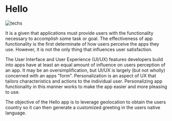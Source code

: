 # Hello

![techs](https://img.shields.io/badge/techs-ReactJS-green)

It is a given that applications must provide users with the functionality
necessary to accomplish some task or goal. The effectiveness of app functionality
is the first determinate of how users perceive the apps they use. However, it
is not the only thing that influences user satisfaction.

The User Interface and User Experience (UI/UX) features developers build into
apps have at least an equal amount of influence on users perception of an app.
It may be an oversimplification, but UI/UX is largely (but not wholly)
concerned with an apps "form". Personalization is an aspect of UX that tailors
characteristics and actions to
the individual user. Personalizing app functionality in this manner works to
make the app easier and more pleasing to use.

The objective of the Hello app is to leverage geolocation to obtain the users
country so it can then generate a customized greeting in the users native
language.
